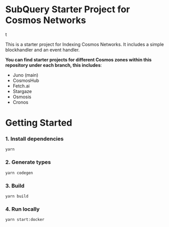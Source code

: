# SubQuery Starter Project for Cosmos Networks
t

This is a starter project for Indexing Cosmos Networks. It includes a simple blockhandler and an event handler.

**You can find starter projects for different Cosmos zones within this repository under each branch, this includes**:

- Juno (main)
- CosmosHub
- Fetch.ai
- Stargaze
- Osmosis
- Cronos

# Getting Started

### 1. Install dependencies

```shell
yarn
```

### 2. Generate types

```shell
yarn codegen
```

### 3. Build

```shell
yarn build
```

### 4. Run locally

```shell
yarn start:docker
```
